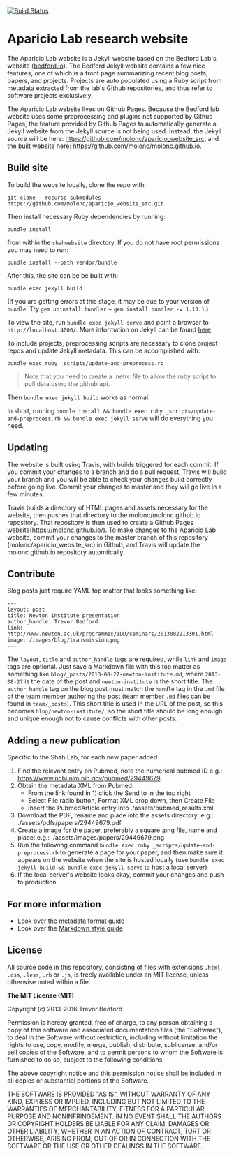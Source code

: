 [![Build Status](https://github.com/molonc/aparicio_website_src.svg?branch=master)](https://travis-ci.org/molonc/aparicio_website_src)
# Aparicio Lab research website

The Aparicio Lab website is a Jekyll website based on the Bedford Lab's website ([bedford.io](http://bedford.io)). The Bedford Jekyll website contains a few nice features, one of which is a front page summarizing recent blog posts, papers, and projects. Projects are auto populated using a Ruby script from metadata extracted from the lab's Github repositories, and thus refer to software projects exclusively.

The Aparicio Lab website lives on Github Pages. Because the Bedford lab website uses some preprocessing and plugins not supported by Github Pages, the feature provided by Github Pages to automatically generate a Jekyll website from the Jekyll source is not being used. Instead, the Jekyll source will be here: https://github.com/molonc/aparicio_website_src, and the built website here: https://github.com/molonc/molonc.github.io.

## Build site

To build the website locally, clone the repo with:

```
git clone --recurse-submodules https://github.com/molonc/aparicio_website_src.git
```

Then install necessary Ruby dependencies by running:

```
bundle install
```

from within the `shahwebsite` directory. If you do not have root permissions you may need to run:

```
bundle install --path vendor/bundle
```

After this, the site can be be built with:

```
bundle exec jekyll build
```

(If you are getting errors at this stage, it may be due to your version of `bundle`. Try `gem uninstall bundler` + `gem install bundler -v 1.13.1`.)

To view the site, run `bundle exec jekyll serve` and point a browser to `http://localhost:4000/`. More information on Jekyll can be found [here](http://jekyllrb.com/).

To include projects, preprocessing scripts are necessary to clone project repos and update Jekyll metadata. This can be accomplished with:

```
bundle exec ruby _scripts/update-and-preprocess.rb
```

> Note that you need to create a .netrc file to allow the ruby script to pull data using the github api.

Then `bundle exec jekyll build` works as normal.

In short, running `bundle install && bundle exec ruby _scripts/update-and-preprocess.rb && bundle exec jekyll serve` will do everything you need.

## Updating

The website is built using Travis, with builds triggered for each commit. If you commit your changes to a branch and do a pull request, Travis will build your branch and you will be able to check your changes build correctly before going live. Commit your changes to master and they will go live in a few minutes.

Travis builds a directory of HTML pages and assets necessary for the website, then pushes that directory to the molonc/molonc.github.io repository. That repository is then used to create a Github Pages website(https://molonc.github.io/). To make changes to the Aparicio Lab website, commit your changes to the master branch of this repository (molonc/aparicio_website_src) in Github, and Travis will update the molonc.github.io repository automtically.

## Contribute

Blog posts just require YAML top matter that looks something like:

```
---
layout: post
title: Newton Institute presentation
author_handle: Trevor Bedford
link: http://www.newton.ac.uk/programmes/IDD/seminars/2013082213301.html
image: /images/blog/transmission.png
---
```

The `layout`, `title` and `author_handle` tags are required, while `link` and `image` tags are optional. Just save a Markdown file with this top matter as something like `blog/_posts/2013-08-27-newton-institute.md`, where `2013-08-27` is the date of the post and `newton-institute` is the short title. The `author_handle` tag on the blog post must match the `handle` tag in the `.md` file of the team member authoring the post (team member `.md` files can be found in `team/_posts`). This short title is used in the URL of the post, so this becomes `blog/newton-institute/`, so the short title should be long enough and unique enough not to cause conflicts with other posts.

## Adding a new publication

Specific to the Shah Lab, for each new paper added

1) Find the relevant entry on Pubmed, note the numerical pubmed ID
    e.g.: https://www.ncbi.nlm.nih.gov/pubmed/29449679
2) Obtain the metadata XML from Pubmed:
    - From the link found in 1) click the Send to in the top right
    - Select File radio button, Format XML drop down, then Create File
    - Insert the PubmedArticle entry into ./assets/pubmed_results.xml
3) Download the PDF, rename and place into the assets directory:
    e.g.: ./assets/pdfs/papers/29449679.pdf
4) Create a image for the paper, preferably a square .png file, name and place:
    e.g.: ./assets/images/papers/29449679.png
5) Run the following command `bundle exec ruby _scripts/update-and-preprocess.rb` to generate a page for your paper, and then make sure it appears on the website when the site is hosted locally (use `bundle exec jekyll build && bundle exec jekyll serve` to host a local server)
6) If the local server's website looks okay, commit your changes and push to production

## For more information

* Look over the [metadata format guide](http://bedford.io/guide/format/)
* Look over the [Markdown style guide](http://bedford.io/guide/style/)

## License

All source code in this repository, consisting of files with extensions `.html`, `.css`, `.less`, `.rb` or `.js`, is freely available under an MIT license, unless otherwise noted within a file.

**The MIT License (MIT)**

Copyright (c) 2013-2016 Trevor Bedford

Permission is hereby granted, free of charge, to any person obtaining a copy of this software and associated documentation files (the "Software"), to deal in the Software without restriction, including without limitation the rights to use, copy, modify, merge, publish, distribute, sublicense, and/or sell copies of the Software, and to permit persons to whom the Software is furnished to do so, subject to the following conditions:

The above copyright notice and this permission notice shall be included in all copies or substantial portions of the Software.

THE SOFTWARE IS PROVIDED "AS IS", WITHOUT WARRANTY OF ANY KIND, EXPRESS OR IMPLIED, INCLUDING BUT NOT LIMITED TO THE WARRANTIES OF MERCHANTABILITY, FITNESS FOR A PARTICULAR PURPOSE AND NONINFRINGEMENT. IN NO EVENT SHALL THE AUTHORS OR COPYRIGHT HOLDERS BE LIABLE FOR ANY CLAIM, DAMAGES OR OTHER LIABILITY, WHETHER IN AN ACTION OF CONTRACT, TORT OR OTHERWISE, ARISING FROM, OUT OF OR IN CONNECTION WITH THE SOFTWARE OR THE USE OR OTHER DEALINGS IN THE SOFTWARE.
